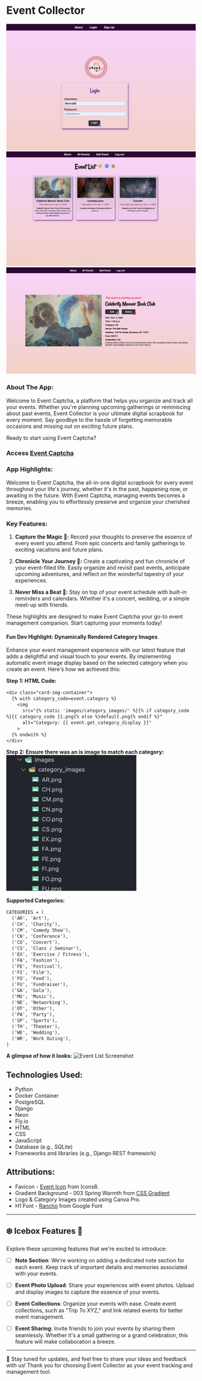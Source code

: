 # Event Collector
![Screenshot of Login](/main_app/static/images/login.png)
![Screenshot of the Event Details Page](/main_app/static/images/image-2.png)
![Screenshot of Event Details Page](/main_app/static/images/details.png)

### About The App:

Welcome to Event Captcha, a platform that helps you organize and track all your events. Whether you're planning upcoming gatherings or reminiscing about past events, Event Collector is your ultimate digital scrapbook for every moment. Say goodbye to the hassle of forgetting memorable occasions and missing out on exciting future plans.


Ready to start using Event Captcha? 
### Access **[Event Captcha](https://your-app-url.com)**



### App Highlights:

Welcome to Event Captcha, the all-in-one digital scrapbook for every event throughout your life's journey, whether it's in the past, happening now, or awaiting in the future. With Event Captcha, managing events becomes a breeze, enabling you to effortlessly preserve and organize your cherished memories.

### Key Features:

1. **Capture the Magic 📸:** Record your thoughts to preserve the essence of every event you attend. From epic concerts and family gatherings to exciting vacations and future plans.

2. **Chronicle Your Journey 🌟:** Create a captivating and fun chronicle of your event-filled life. Easily organize and revisit past events, anticipate upcoming adventures, and reflect on the wonderful tapestry of your experiences.

3. **Never Miss a Beat 📅:** Stay on top of your event schedule with built-in reminders and calendars. Whether it's a concert, wedding, or a simple meet-up with friends.


These highlights are designed to make Event Captcha your go-to event management companion. Start capturing your moments today!
#### Fun Dev Highlight: Dynamically Rendered Category Images

Enhance your event management experience with our latest feature that adds a delightful and visual touch to your events. By implementing automatic event image display based on the selected category when you create an event. Here's how we achieved this:

**Step 1: HTML Code:**
``````
<div class="card-img-container">
  {% with category_code=event.category %}
    <img 
      src="{% static 'images/category_images/' %}{% if category_code %}{{ category_code }}.png{% else %}default.png{% endif %}"
      alt="Category: {{ event.get_category_display }}"
    >
  {% endwith %}
</div>
``````
**Step 2: Ensure there was an is image to match each category:**
![Category Images Directory Screenshot](/main_app/static/images/categories.png)


**Supported Categories:**
``````
CATEGORIES = (
  ('AR', 'Art'),
  ('CH', 'Charity'),
  ('CM', 'Comedy Show'),
  ('CN', 'Conference'),
  ('CO', 'Concert'),
  ('CS', 'Class / Seminar'),
  ('EX', 'Exercise / Fitness'),
  ('FA', 'Fashion'),
  ('FE', 'Festival'),
  ('FI', 'Film'),
  ('FO', 'Food'),
  ('FU', 'Fundraiser'),
  ('GA', 'Gala'),
  ('MU', 'Music'),
  ('NE', 'Networking'),
  ('OT', 'Other'),
  ('PA', 'Party'),
  ('SP', 'Sports'),
  ('TH', 'Theater'),
  ('WE', 'Wedding'),
  ('WR', 'Work Outing'),
)
``````

**A glimpse of how it looks:**
![Event List Screenshot](image-1.png)


## Technologies Used:

- Python
- Docker Container
- PostgreSQL
- Django
- Neon
- Fly.io
- HTML
- CSS
- JavaScript
- Database (e.g., SQLite)
- Frameworks and libraries (e.g., Django REST framework)

## Attributions:

- Favicon - [Event Icon](https://icons8.com/icon/fTBV7GkKahC6/event) from Icons8.
- Gradient Background - 003 Spring Warmth from [CSS Gradient](https://cssgradient.io/gradient-backgrounds/)
- Logo & Category Images created using Canva Pro.
- H1 Font - [Rancho](https://fonts.google.com/specimen/Rancho) from Google Font
---

## ❄️ Icebox Features 🧊

Explore these upcoming features that we're excited to introduce:

- [ ] **Note Section**: We're working on adding a dedicated note section for each event. Keep track of important details and memories associated with your events.

- [ ] **Event Photo Upload**: Share your experiences with event photos. Upload and display images to capture the essence of your events.

- [ ] **Event Collections**: Organize your events with ease. Create event collections, such as "Trip To XYZ," and link related events for better event management.

- [ ] **Event Sharing**: Invite friends to join your events by sharing them seamlessly. Whether it's a small gathering or a grand celebration, this feature will make collaboration a breeze.


---

🚀 Stay tuned for updates, and feel free to share your ideas and feedback with us! Thank you for choosing Event Collector as your event tracking and management tool. 